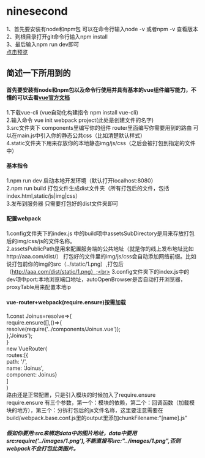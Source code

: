 # ninesecond
1、首先要安装有node和npm包 可以在命令行输入node -v 或者npm -v 查看版本 <br>
2、到根目录打开git命令行输入npm install <br>
3、最后输入npm run dev即可 <br>
[点击预览](http://sansanchen.github.io/ninesecond/ninesecond/dist/)


## 简述一下所用到的
#### 首先要安装有node和npm包以及命令行使用并具有基本的vue组件编写能力，不懂的可以去看[vue官方文档](https://cn.vuejs.org/)
1.下载vue-cli (vue自动化构建指令 npm install vue-cli) <br>
2.输入命令 vue init webpack project(此处是创建文件的名字) <br>
3.src文件夹下 components里编写你的组件 router里面编写你需要用到的路由 可以在main.js中引入你的静态公共css（比如清楚默认样式）<br>
4.static文件夹下用来存放你的本地静态img/js/css（之后会被打包到指定的文件中）<br>

#### 基本指令
1.npm run dev 启动本地开发环境（默认打开localhost:8080）<br>
2.npm run build 打包文件生成dist文件夹（所有打包后的文件，包括index.html,static/js|img|css）<br>
3.发布到服务器 只需要打包好的dist文件夹即可<br>

#### 配置webpack 
1.config文件夹下的index.js 中的build项中assetsSubDirectory是用来存放打包后的img/css/js的文件名称。<br>
2.assetsPublicPath是用来配置服务端的公共地址（就是你的线上发布地址比如http://aaa.com/dist/）  打包好的文件里的img/js/css会自动添加网络前缀。比如说打包前你的img的src（../static/1.png）,打包后（http://aaa.com/dist/static/1.png）;<br>
3.config文件夹下的index.js中的 dev项中port:本地浏览端口地址，autoOpenBrowser是否自动打开浏览器，proxyTable用来配置本地ip<br>

#### vue-router+webpack(require.ensure)按需加载
1.const Joinus=resolve=>{ <br> 
	require.ensure([],()=>{ <br>
		resolve(require('../components/Joinus.vue'));<br>
	},'Joinus');<br>
}<br>
new VueRouter(<br>
  routes:[{<br>
    path: '/',<br>
    name: 'Joinus',<br>
    component: Joinus}<br>
  ]<br>
)<br>
路由还是正常配置，只是引入模块的时候加入了require.ensure <br>
require.ensure 有三个参数，第一个：模块的依赖，第二个：回调函数（加载模块的地方），第三个：分拆打包后的js文件名称，这里要注意需要在build/webpack.base.conf.js里的output里添加chunkFilename:"[name].js"

##### 假如你要用:src来绑定data中的图片地址，data中要用src:require('../images/1.png'),不能直接写src:"../images/1.png",否则webpack不会打包此类图片。
